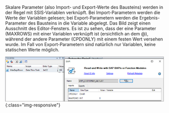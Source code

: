 Skalare Parameter (also Import- und Export-Werte des Bausteins) werden in der Regel mit SSIS-Variablen verknüpft. Bei Import-Parametern werden die Werte der Variablen gelesen; bei Export-Parametern werden die Ergebnis-Parameter des Bausteins in die Variable abgelegt. Das Bild zeigt einen Ausschnitt des Editor-Fensters. Es ist zu sehen, dass der eine Parameter (MAXROWS) mit einer Variablen verknüpft ist (ersichtlich an dem @), während der andere Parameter (CPDONLY) mit einem festen Wert versehen wurde. Im Fall von Export-Parametern sind natürlich nur Variablen, keine statischen Werte möglich.

![BAPI-Scalar-Parameters](/img/content/BAPI-Scalar-Parameters.png){:class="img-responsive"}
